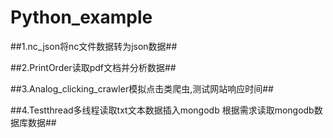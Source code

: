 # Python_example
##1.nc_json将nc文件数据转为json数据##

##2.PrintOrder读取pdf文档并分析数据##

##3.Analog_clicking_crawler模拟点击类爬虫,测试网站响应时间##

##4.Testthread多线程读取txt文本数据插入mongodb 根据需求读取mongodb数据库数据##
